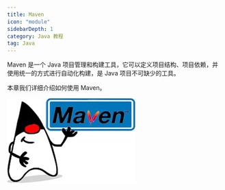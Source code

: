 ```yaml
---
title: Maven
icon: "module"
sidebarDepth: 1
category: Java 教程
tag: Java
---
```



Maven 是一个 Java 项目管理和构建工具，它可以定义项目结构、项目依赖，并使用统一的方式进行自动化构建，是 Java 项目不可缺少的工具。

本章我们详细介绍如何使用 Maven。

![](assets/20221123104651.png)

